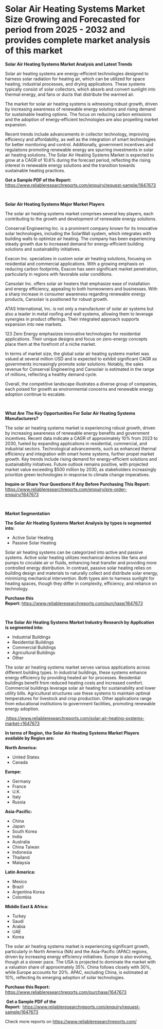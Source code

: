 <p><h1>Solar Air Heating Systems Market Size Growing and Forecasted for period from 2025 - 2032 and provides complete market analysis of this market</h1></p><p><strong>Solar Air Heating Systems Market Analysis and Latest Trends</strong></p>
<p><p>Solar air heating systems are energy-efficient technologies designed to harness solar radiation for heating air, which can be utilized for space heating, industrial processes, and drying applications. These systems typically consist of solar collectors, which absorb and convert sunlight into thermal energy, and fans or ducts that distribute the warmed air. </p><p>The market for solar air heating systems is witnessing robust growth, driven by increasing awareness of renewable energy solutions and rising demand for sustainable heating options. The focus on reducing carbon emissions and the adoption of energy-efficient technologies are also propelling market expansion. </p><p>Recent trends include advancements in collector technology, improving efficiency and affordability, as well as the integration of smart technologies for better monitoring and control. Additionally, government incentives and regulations promoting renewable energy are spurring investments in solar air heating solutions. The Solar Air Heating Systems Market is expected to grow at a CAGR of 10.6% during the forecast period, reflecting the rising interest in renewable energy solutions and the transition towards sustainable heating practices.</p></p>
<p><strong>Get a Sample PDF of the Report:&nbsp;</strong> <a href="https://www.reliableresearchreports.com/enquiry/request-sample/1647673?utm_campaign=2323&utm_medium=2&utm_source=Github&utm_content=ia&utm_term=21022025&utm_id=solar-air-heating-systems">https://www.reliableresearchreports.com/enquiry/request-sample/1647673</a></p>
<p>&nbsp;</p>
<p><strong>Solar Air Heating Systems Major Market Players</strong></p>
<p><p>The solar air heating systems market comprises several key players, each contributing to the growth and development of renewable energy solutions. </p><p>Conserval Engineering Inc. is a prominent company known for its innovative solar technologies, including the SolarWall system, which integrates with building walls to optimize air heating. The company has been experiencing steady growth due to increased demand for energy-efficient building solutions and sustainability initiatives.</p><p>Exacon Inc. specializes in custom solar air heating solutions, focusing on residential and commercial applications. With a growing emphasis on reducing carbon footprints, Exacon has seen significant market penetration, particularly in regions with favorable solar conditions.</p><p>Cansolair Inc. offers solar air heaters that emphasize ease of installation and energy efficiency, appealing to both homeowners and businesses. With a sharp increase in consumer awareness regarding renewable energy products, Cansolair is positioned for robust growth.</p><p>ATAS International, Inc. is not only a manufacturer of solar air systems but also a leader in metal roofing and wall systems, allowing them to leverage synergies in product offerings. Their integrated approach supports expansion into new markets.</p><p>123 Zero Energy emphasizes innovative technologies for residential applications. Their unique designs and focus on zero-energy concepts place them at the forefront of a niche market.</p><p>In terms of market size, the global solar air heating systems market was valued at several million USD and is expected to exhibit significant CAGR as governments increasingly promote solar solutions. Notably, the sales revenue for Conserval Engineering and Cansolair is estimated in the range of millions, reflecting a healthy demand cycle.</p><p>Overall, the competitive landscape illustrates a diverse group of companies, each poised for growth as environmental concerns and renewable energy adoption continue to escalate.</p></p>
<p>&nbsp;</p>
<p><strong>What Are The Key Opportunities For Solar Air Heating Systems Manufacturers?</strong></p>
<p><p>The solar air heating systems market is experiencing robust growth, driven by increasing awareness of renewable energy benefits and government incentives. Recent data indicate a CAGR of approximately 10% from 2023 to 2030, fueled by expanding applications in residential, commercial, and industrial sectors. Technological advancements, such as enhanced thermal efficiency and integration with smart home systems, further propel market growth. Key trends include rising demand for energy-efficient solutions and sustainability initiatives. Future outlook remains positive, with projected market value exceeding $500 million by 2030, as stakeholders increasingly prioritize green technologies in response to climate change imperatives.</p></p>
<p><strong>Inquire or Share Your Questions If Any Before Purchasing This Report:</strong> <a href="https://www.reliableresearchreports.com/enquiry/pre-order-enquiry/1647673?utm_campaign=2323&utm_medium=2&utm_source=Github&utm_content=ia&utm_term=21022025&utm_id=solar-air-heating-systems">https://www.reliableresearchreports.com/enquiry/pre-order-enquiry/1647673</a></p>
<p>&nbsp;</p>
<p><strong>Market Segmentation</strong></p>
<p><strong>The Solar Air Heating Systems Market Analysis by types is segmented into:</strong></p>
<p><ul><li>Active Solar Heating</li><li>Passive Solar Heating</li></ul></p>
<p><p>Solar air heating systems can be categorized into active and passive systems. Active solar heating utilizes mechanical devices like fans and pumps to circulate air or fluids, enhancing heat transfer and providing more controlled energy distribution. In contrast, passive solar heating relies on building design and materials to naturally collect and distribute solar energy, minimizing mechanical intervention. Both types aim to harness sunlight for heating spaces, though they differ in complexity, efficiency, and reliance on technology.</p></p>
<p><strong>Purchase this Report:&nbsp;</strong><a href="https://www.reliableresearchreports.com/purchase/1647673?utm_campaign=2323&utm_medium=2&utm_source=Github&utm_content=ia&utm_term=21022025&utm_id=solar-air-heating-systems">https://www.reliableresearchreports.com/purchase/1647673</a></p>
<p>&nbsp;</p>
<p><strong>The Solar Air Heating Systems Market Industry Research by Application is segmented into:</strong></p>
<p><ul><li>Industrial Buildings</li><li>Residential Buildings</li><li>Commercial Buildings</li><li>Agricultural Buildings</li><li>Other</li></ul></p>
<p><p>The solar air heating systems market serves various applications across different building types. In industrial buildings, these systems enhance energy efficiency by providing heated air for processes. Residential buildings benefit from reduced heating costs and increased comfort. Commercial buildings leverage solar air heating for sustainability and lower utility bills. Agricultural structures use these systems to maintain optimal temperatures for livestock and crop production. Other applications range from educational institutions to government facilities, promoting renewable energy adoption.</p></p>
<p><a href="https://www.reliableresearchreports.com/solar-air-heating-systems-market-r1647673?utm_campaign=2323&utm_medium=2&utm_source=Github&utm_content=ia&utm_term=21022025&utm_id=solar-air-heating-systems">&nbsp;https://www.reliableresearchreports.com/solar-air-heating-systems-market-r1647673</a></p>
<p><strong>In terms of Region, the Solar Air Heating Systems Market Players available by Region are:</strong></p>
<p>
    <p> <strong> North America: </strong>
        <ul>
            <li>United States</li>
            <li>Canada</li>
        </ul>
        </p> 
    <p> <strong> Europe: </strong>
        <ul>
            <li>Germany</li>
            <li>France</li>
            <li>U.K.</li>
            <li>Italy</li>
            <li>Russia</li>
        </ul>
        </p> 
    <p> <strong> Asia-Pacific: </strong>
        <ul>
            <li>China</li>
            <li>Japan</li>
            <li>South Korea</li>
            <li>India</li>
            <li>Australia</li>
            <li>China Taiwan</li>
            <li>Indonesia</li>
            <li>Thailand</li>
            <li>Malaysia</li>
        </ul>
        </p> 
    <p> <strong> Latin America: </strong>
        <ul>
            <li>Mexico</li>
            <li>Brazil</li>
            <li>Argentina Korea</li>
            <li>Colombia</li>
        </ul>
        </p> 
    <p> <strong> Middle East & Africa: </strong>
        <ul>
            <li>Turkey</li>
            <li>Saudi</li>
            <li>Arabia</li>
            <li>UAE</li>
            <li>Korea</li>
        </ul>
    </p>
    </p>
<p><p>The solar air heating systems market is experiencing significant growth, particularly in North America (NA) and the Asia-Pacific (APAC) regions, driven by increasing energy efficiency initiatives. Europe is also evolving, though at a slower pace. The USA is projected to dominate the market with a valuation share of approximately 35%. China follows closely with 30%, while Europe accounts for 20%. APAC, excluding China, is estimated at 10%, reflecting its emerging adoption of solar technologies.</p></p>
<p><strong>Purchase this Report: </strong><a href="https://www.reliableresearchreports.com/purchase/1647673?utm_campaign=2323&utm_medium=2&utm_source=Github&utm_content=ia&utm_term=21022025&utm_id=solar-air-heating-systems">https://www.reliableresearchreports.com/purchase/1647673</a></p>
<p>&nbsp;<strong>Get a Sample PDF of the Report:&nbsp;&nbsp;</strong><a href="https://www.reliableresearchreports.com/enquiry/request-sample/1647673?utm_campaign=2323&utm_medium=2&utm_source=Github&utm_content=ia&utm_term=21022025&utm_id=solar-air-heating-systems">https://www.reliableresearchreports.com/enquiry/request-sample/1647673</a></p>
<p><strong></strong></p>
<p>Check more reports on <a href="https://www.reliableresearchreports.com/?utm_campaign=2323&utm_medium=2&utm_source=Github&utm_content=ia&utm_term=21022025&utm_id=solar-air-heating-systems">https://www.reliableresearchreports.com/</a></p>